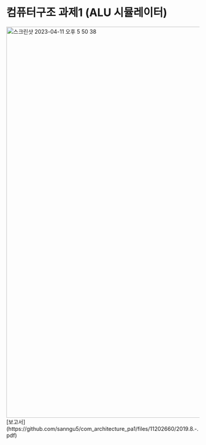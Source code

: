 # 컴퓨터구조 과제1 (ALU 시뮬레이터)
<img width="1018" alt="스크린샷 2023-04-11 오후 5 50 38" src="https://user-images.githubusercontent.com/54742811/231225000-89c675c9-252c-49b6-9806-ab01d47c037f.png">
[보고서](https://github.com/sanngu5/com_architecture_pa1/files/11202660/2019.8.-.pdf)
